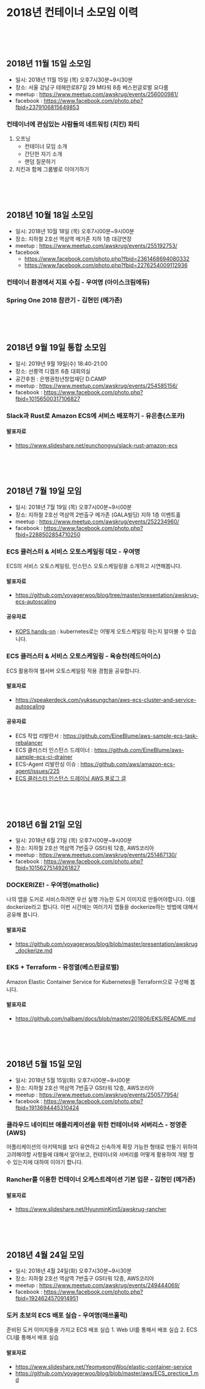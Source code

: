 # 2018년 컨테이너 소모임 이력

<br><br><br>
## 2018년 11월 15일 소모임
- 일시: 2018년 11월 15일 (목) 오후7시30분~9시30분
- 장소: 서울 강남구 테헤란로87길 29 M타워 8층 베스핀글로벌 요다룸
- meetup : https://www.meetup.com/awskrug/events/256000981/
- facebook : https://www.facebook.com/photo.php?fbid=2379106815649853

### 컨테이너에 관심있는 사람들의 네트워킹 (치킨) 파티
1. 오프닝
    - 컨테이너 모임 소개
    - 간단한 자기 소개
    - 랜덤 질문하기
2. 치킨과 함께 그룹별로 이야기하기



<br><br><br>
## 2018년 10월 18일 소모임
- 일시: 2018년 10월 18일 (목) 오후7시00분~9시00분
- 장소: 지하철 2호선 역삼역 메가존 지하 1층 대강연장
- meetup : https://www.meetup.com/awskrug/events/255192753/
- facebook
    - https://www.facebook.com/photo.php?fbid=2361468694080332
    - https://www.facebook.com/photo.php?fbid=2276254009112936

### 컨테이너 환경에서 지표 수집 - 우여명 (아이스크림에듀)
### Spring One 2018 참관기 - 김현민 (메가존)

<br><br><br>
## 2018년 9월 19일 통합 소모임
- 일시: 2019년 9월 19일(수) 18:40-21:00
- 장소: 선릉역 디캠프 6층 대회의실
- 공간후원 : 은행권청년창업재단 D.CAMP
- meetup : https://www.meetup.com/awskrug/events/254585156/
- facebook : https://www.facebook.com/photo.php?fbid=10156500317106827

### Slack과 Rust로 Amazon ECS에 서비스 배포하기 - 유은총(스포카)

#### 발표자료
- https://www.slideshare.net/eunchongyu/slack-rust-amazon-ecs

<br><br><br>
## 2018년 7월 19일 모임
- 일시: 2018년 7월 19일 (목) 오후7시00분~9시00분
- 장소: 지하철 2호선 역삼역 2번출구 메가존 (GALA빌딩) 지하 1층 이벤트홀
- meetup : https://www.meetup.com/awskrug/events/252234960/
- facebook : https://www.facebook.com/photo.php?fbid=2288502854710250

### ECS 클러스터 & 서비스 오토스케일링 데모 - 우여명
ECS의 서비스 오토스케일링, 인스턴스 오토스케일링을 소개하고 시연해봅니다.

#### 발표자료
- https://github.com/voyagerwoo/blog/tree/master/presentation/awskrug-ecs-autoscaling

#### 공유자료
- [KOPS hands-on](https://github.com/awskrug/handson-labs-2018/tree/master/Container/3_Kubernetes#pod-autoscaler) : kubernetes로는 어떻게 오토스케일링 하는지 알아볼 수 있습니다.

### ECS 클러스터 & 서비스 오토스케일링 - 육승찬(레드아이스)
ECS 활용하여 웹서버 오토스케일링 적용 경험을 공유합니다.

#### 발표자료
- https://speakerdeck.com/yukseungchan/aws-ecs-cluster-and-service-autoscaling

#### 공유자료
- ECS 작업 리발란서 : https://github.com/EineBlume/aws-sample-ecs-task-rebalancer
- ECS 클러스터 인스턴스 드레이너 : https://github.com/EineBlume/aws-sample-ecs-ci-drainer
- ECS-Agent 리발란싱 이슈 : https://github.com/aws/amazon-ecs-agent/issues/225
- [ECS 클러스터 인스턴스 드레이닝 AWS 블로그 글](https://aws.amazon.com/ko/blogs/compute/how-to-automate-container-instance-draining-in-amazon-ecs/)

<br><br><br>
## 2018년 6월 21일 모임
- 일시: 2018년 6월 21일 (목) 오후7시00분~9시00분
- 장소: 지하철 2호선 역삼역 7번출구 GS타워 12층, AWS코리아
- meetup : https://www.meetup.com/awskrug/events/251467130/
- facebook : https://www.facebook.com/photo.php?fbid=10156275149261827

### DOCKERIZE! - 우여명(matholic)

나의 앱을 도커로 서비스하려면 우선 실행 가능한 도커 이미지로 만들어야합니다. 이를 dockerize라고 합니다. 이번 시간에는 여러가지 앱들을 dockerize하는 방법에 대해서 공유해 봅니다.

#### 발표자료
- https://github.com/voyagerwoo/blog/blob/master/presentation/awskrug_dockerize.md

### EKS + Terraform - 유정열(베스핀글로벌)
Amazon Elastic Container Service for Kubernetes을 Terraform으로 구성해 봅니다.

#### 발표자료
- https://github.com/nalbam/docs/blob/master/201806/EKS/README.md


<br><br><br>
## 2018년 5월 15일 모임
- 일시: 2018년 5월 15일(화) 오후7시00분~9시00분
- 장소: 지하철 2호선 역삼역 7번출구 GS타워 12층, AWS코리아
- meetup : https://www.meetup.com/awskrug/events/250577954/
- facebook : https://www.facebook.com/photo.php?fbid=1913694445310424

### 클라우드 네이티브 애플리케이션을 위한 컨테이너와 서버리스 - 정영준 (AWS)
어플리케이션의 아키텍처를 보다 유연하고 신속하게 확장 가능한 형태로 만들기 위하여 고려해야할 사항들에 대해서 알아보고, 컨테이너와 서버리를 어떻게 활용하여 개발 할 수 있는지에 대하여 이야기 합니다.

### Rancher를 이용한 컨테이너 오케스트레이션 기본 입문 - 김현민 (메가존)
#### 발표자료
- https://www.slideshare.net/HyunminKim5/awskrug-rancher

<br><br><br>
## 2018년 4월 24일 모임
- 일시: 2018년 4월 24일(화) 오후7시30분~9시30분
- 장소: 지하철 2호선 역삼역 7번출구 GS타워 12층, AWS코리아
- meetup : https://www.meetup.com/awskrug/events/249444069/
- facebook : https://www.facebook.com/photo.php?fbid=1924624570914951

### 도커 초보의 ECS 배포 실습  - 우여명(매쓰홀릭)
준비된 도커 이미지들을 가지고 ECS 배포 실습
    1. Web UI를 통해서 배포 실습
    2. ECS CLI를 통해서 배포 실습

#### 발표자료
- https://www.slideshare.net/YeomyeongWoo/elastic-container-service
- https://github.com/voyagerwoo/blog/blob/master/aws/ECS_prectice_1.md



